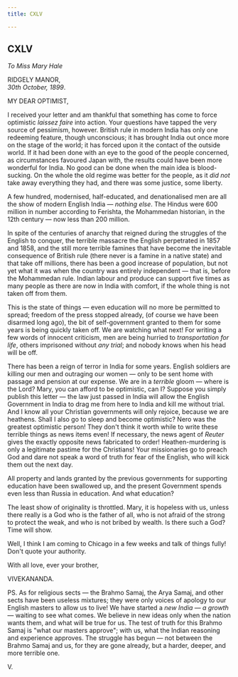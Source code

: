 ```yaml
---
title: CXLV

---
```





  

  


## CXLV

*To Miss Mary Hale*

RIDGELY MANOR,  
*30th October, 1899*.

MY DEAR OPTIMIST,

I received your letter and am thankful that something has come to force
optimistic *laissez faire* into action. Your questions have tapped the
very source of pessimism, however. British rule in modern India has only
one redeeming feature, though unconscious; it has brought India out once
more on the stage of the world; it has forced upon it the contact of the
outside world. If it had been done with an eye to the good of the people
concerned, as circumstances favoured Japan with, the results could have
been more wonderful for India. No good can be done when the main idea is
blood-sucking. On the whole the old regime was better for the people, as
it *did not* take away everything they had, and there was some justice,
some liberty.

A few hundred, modernised, half-educated, and denationalised men are all
the show of modern English India — *nothing else*. The Hindus were 600
million in number according to Ferishta, the Mohammedan historian, in
the 12th century — now less than 200 million.

In spite of the centuries of anarchy that reigned during the struggles
of the English to conquer, the terrible massacre the English perpetrated
in 1857 and 1858, and the still more terrible famines that have become
the inevitable consequence of British rule (there never is a famine in a
native state) and that take off millions, there has been a good increase
of population, but not yet what it was when the country was entirely
independent — that is, before the Mohammedan rule. Indian labour and
produce can support five times as many people as there are now in India
with comfort, if the whole thing is not taken off from them.

This is the state of things — even education will no more be permitted
to spread; freedom of the press stopped already, (of course we have been
disarmed long ago), the bit of self-government granted to them for some
years is being quickly taken off. We are watching what next! For writing
a few words of innocent criticism, men are being hurried to
*transportation for life*, others imprisoned without *any trial*; and
nobody knows when his head will be off.

There has been a reign of terror in India for some years. English
soldiers are killing our men and outraging our women — only to be sent
home with passage and pension at our expense. We are in a *terrible*
gloom — where is the Lord? Mary, you can afford to be optimistic, can I?
Suppose you simply publish this letter — the law just passed in India
will allow the English Government in India to drag me from here to India
and kill me without trial. And I know all your Christian governments
will only rejoice, because we are heathens. Shall I also go to sleep and
become optimistic? Nero was the greatest optimistic person! They don't
think it worth while to write these terrible things as news items even!
If necessary, the news agent of *Reuter* gives the exactly opposite news
fabricated to order! Heathen-murdering is only a legitimate pastime for
the Christians! Your missionaries go to preach God and dare not speak a
word of truth for fear of the English, who will kick them out the next
day.

All property and lands granted by the previous governments for
supporting education have been swallowed up, and the present Government
spends even less than Russia in education. And what education?

The least show of originality is throttled. Mary, it is hopeless with
us, unless there really is a God who is the father of all, who is not
afraid of the strong to protect the weak, and who is not bribed by
wealth. Is there such a God? Time will show.

Well, I think I am coming to Chicago in a few weeks and talk of things
fully! Don't quote your authority.

With all love, ever your brother,

VIVEKANANDA.

PS. As for religious sects — the Brahmo Samaj, the Arya Samaj, and other
sects have been useless mixtures; they were only voices of apology to
our English masters to allow us to live! We have started a *new India —
a growth* — waiting to see what comes. We believe in new ideas only when
the nation wants them, and what will be true for us. The test of truth
for this Brahmo Samaj is "what our masters approve"; with us, what the
Indian reasoning and experience approves. The struggle has begun — not
between the Brahmo Samaj and us, for they are gone already, but a
harder, deeper, and more terrible one.

V.



